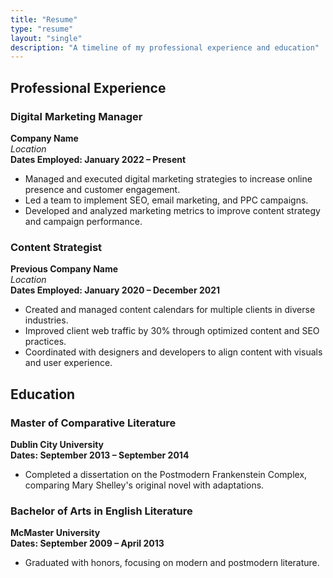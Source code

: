 ```yaml
---
title: "Resume"
type: "resume"
layout: "single"
description: "A timeline of my professional experience and education"
---
```


## Professional Experience

### Digital Marketing Manager
**Company Name**  
*Location*  
**Dates Employed: January 2022 – Present**  
- Managed and executed digital marketing strategies to increase online presence and customer engagement.
- Led a team to implement SEO, email marketing, and PPC campaigns.
- Developed and analyzed marketing metrics to improve content strategy and campaign performance.

### Content Strategist
**Previous Company Name**  
*Location*  
**Dates Employed: January 2020 – December 2021**  
- Created and managed content calendars for multiple clients in diverse industries.
- Improved client web traffic by 30% through optimized content and SEO practices.
- Coordinated with designers and developers to align content with visuals and user experience.

## Education

### Master of Comparative Literature
**Dublin City University**  
**Dates: September 2013 – September 2014**  
- Completed a dissertation on the Postmodern Frankenstein Complex, comparing Mary Shelley's original novel with adaptations.

### Bachelor of Arts in English Literature
**McMaster University**  
**Dates: September 2009 – April 2013**  
- Graduated with honors, focusing on modern and postmodern literature.

